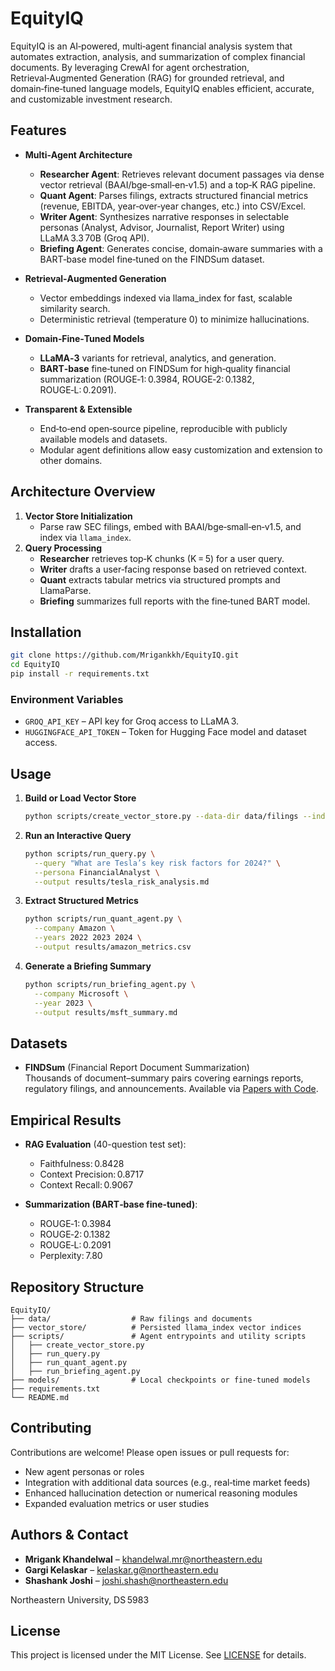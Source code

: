 # EquityIQ

EquityIQ is an AI‑powered, multi‑agent financial analysis system that automates extraction, analysis, and summarization of complex financial documents. By leveraging CrewAI for agent orchestration, Retrieval‑Augmented Generation (RAG) for grounded retrieval, and domain‑fine‑tuned language models, EquityIQ enables efficient, accurate, and customizable investment research.

## Features

- **Multi‑Agent Architecture**  
  - **Researcher Agent**: Retrieves relevant document passages via dense vector retrieval (BAAI/bge‑small‑en‑v1.5) and a top‑K RAG pipeline.  
  - **Quant Agent**: Parses filings, extracts structured financial metrics (revenue, EBITDA, year‑over‑year changes, etc.) into CSV/Excel.  
  - **Writer Agent**: Synthesizes narrative responses in selectable personas (Analyst, Advisor, Journalist, Report Writer) using LLaMA 3.3 70B (Groq API).  
  - **Briefing Agent**: Generates concise, domain‑aware summaries with a BART‑base model fine‑tuned on the FINDSum dataset.

- **Retrieval‑Augmented Generation**  
  - Vector embeddings indexed via llama_index for fast, scalable similarity search.  
  - Deterministic retrieval (temperature 0) to minimize hallucinations.

- **Domain‑Fine‑Tuned Models**  
  - **LLaMA‑3** variants for retrieval, analytics, and generation.  
  - **BART‑base** fine‑tuned on FINDSum for high‑quality financial summarization (ROUGE‑1: 0.3984, ROUGE‑2: 0.1382, ROUGE‑L: 0.2091).

- **Transparent & Extensible**  
  - End‑to‑end open‑source pipeline, reproducible with publicly available models and datasets.  
  - Modular agent definitions allow easy customization and extension to other domains.

## Architecture Overview

1. **Vector Store Initialization**  
   - Parse raw SEC filings, embed with BAAI/bge‑small‑en‑v1.5, and index via `llama_index`.  
2. **Query Processing**  
   - **Researcher** retrieves top‑K chunks (K = 5) for a user query.  
   - **Writer** drafts a user‑facing response based on retrieved context.  
   - **Quant** extracts tabular metrics via structured prompts and LlamaParse.  
   - **Briefing** summarizes full reports with the fine‑tuned BART model.

## Installation

```bash
git clone https://github.com/Mrigankkh/EquityIQ.git
cd EquityIQ
pip install -r requirements.txt
```

### Environment Variables

- `GROQ_API_KEY` – API key for Groq access to LLaMA 3.  
- `HUGGINGFACE_API_TOKEN` – Token for Hugging Face model and dataset access.

## Usage

1. **Build or Load Vector Store**  
   ```bash
   python scripts/create_vector_store.py --data-dir data/filings --index-dir vector_store/
   ```

2. **Run an Interactive Query**  
   ```bash
   python scripts/run_query.py \
     --query "What are Tesla’s key risk factors for 2024?" \
     --persona FinancialAnalyst \
     --output results/tesla_risk_analysis.md
   ```

3. **Extract Structured Metrics**  
   ```bash
   python scripts/run_quant_agent.py \
     --company Amazon \
     --years 2022 2023 2024 \
     --output results/amazon_metrics.csv
   ```

4. **Generate a Briefing Summary**  
   ```bash
   python scripts/run_briefing_agent.py \
     --company Microsoft \
     --year 2023 \
     --output results/msft_summary.md
   ```

## Datasets

- **FINDSum** (Financial Report Document Summarization)  
  Thousands of document–summary pairs covering earnings reports, regulatory filings, and announcements. Available via [Papers with Code](https://paperswithcode.com/dataset/findsum).

## Empirical Results

- **RAG Evaluation** (40-question test set):  
  - Faithfulness: 0.8428  
  - Context Precision: 0.8717  
  - Context Recall: 0.9067  

- **Summarization (BART‑base fine‑tuned)**:  
  - ROUGE‑1: 0.3984  
  - ROUGE‑2: 0.1382  
  - ROUGE‑L: 0.2091  
  - Perplexity: 7.80  

## Repository Structure

```
EquityIQ/
├── data/                  # Raw filings and documents
├── vector_store/          # Persisted llama_index vector indices
├── scripts/               # Agent entrypoints and utility scripts
│   ├── create_vector_store.py
│   ├── run_query.py
│   ├── run_quant_agent.py
│   ├── run_briefing_agent.py
├── models/                # Local checkpoints or fine‑tuned models
├── requirements.txt
└── README.md
```

## Contributing

Contributions are welcome! Please open issues or pull requests for:

- New agent personas or roles  
- Integration with additional data sources (e.g., real‑time market feeds)  
- Enhanced hallucination detection or numerical reasoning modules  
- Expanded evaluation metrics or user studies

## Authors & Contact

- **Mrigank Khandelwal** – khandelwal.mr@northeastern.edu  
- **Gargi Kelaskar** – kelaskar.g@northeastern.edu  
- **Shashank Joshi** – joshi.shash@northeastern.edu  

Northeastern University, DS 5983

## License

This project is licensed under the MIT License. See [LICENSE](LICENSE) for details.
